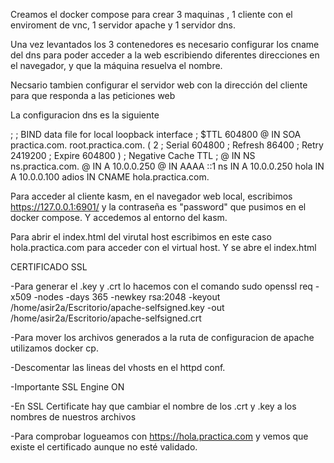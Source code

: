 Creamos el docker compose para crear 3 maquinas , 1 cliente con el enviroment de vnc, 1 servidor apache y 1 servidor dns.

Una vez levantados los 3 contenedores es necesario configurar los cname del dns  para poder acceder a la web escribiendo diferentes direcciones en el navegador, y que la máquina resuelva el nombre.

Necsario tambien configurar el servidor web con la dirección del cliente para que responda a las peticiones web

La configuracion dns es la siguiente

;
; BIND data file for local loopback interface
;
$TTL	604800
@	IN	SOA	practica.com. root.practica.com. (
			      2		; Serial
			 604800		; Refresh
			  86400		; Retry
			2419200		; Expire
			 604800 )	; Negative Cache TTL
;
@	      IN   NS	ns.practica.com.
@         IN   A   10.0.0.250
@	      IN  AAAA ::1
ns        IN   A   10.0.0.250
hola  IN   A   10.0.0.100
adios       IN CNAME hola.practica.com.

Para acceder al cliente kasm, en el navegador web local, escribimos https://127.0.0.1:6901/  y la contraseña es "password" que pusimos en el docker compose. Y accedemos al entorno del kasm.

Para abrir el index.html del virutal host escribimos en este caso hola.practica.com para acceder con el virtual host. Y se abre el index.html


CERTIFICADO SSL

-Para generar el .key y .crt lo hacemos con el comando sudo openssl req -x509 -nodes -days 365 -newkey rsa:2048 -keyout /home/asir2a/Escritorio/apache-selfsigned.key -out /home/asir2a/Escritorio/apache-selfsigned.crt

-Para mover los archivos generados a la ruta de configuracion de apache utilizamos docker cp.

-Descomentar las lineas del vhosts en el httpd conf.

-Importante SSL Engine ON

-En SSL Certificate hay que cambiar el nombre de los .crt y .key a los nombres de nuestros archivos 

-Para comprobar logueamos con https://hola.practica.com y vemos que existe el certificado aunque no esté validado.



